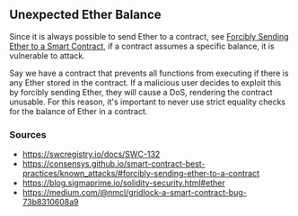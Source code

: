 ## Unexpected Ether Balance

Since it is always possible to send Ether to a contract, see [Forcibly Sending Ether to a Smart Contract](https://github.com/KadenZipfel/smart-contract-attack-vectors/blob/master/attacks-and-vulnerabilites/forcibly-sending-ether.md), if a contract assumes a specific balance, it is vulnerable to attack. 

Say we have a contract that prevents all functions from executing if there is any Ether stored in the contract. If a malicious user decides to exploit this by forcibly sending Ether, they will cause a DoS, rendering the contract unusable. For this reason, it's important to never use strict equality checks for the balance of Ether in a contract.

### Sources

- https://swcregistry.io/docs/SWC-132
- https://consensys.github.io/smart-contract-best-practices/known_attacks/#forcibly-sending-ether-to-a-contract
- https://blog.sigmaprime.io/solidity-security.html#ether
- https://medium.com/@nmcl/gridlock-a-smart-contract-bug-73b8310608a9